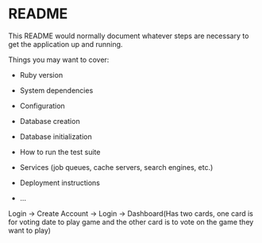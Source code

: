 # README

This README would normally document whatever steps are necessary to get the
application up and running.

Things you may want to cover:

* Ruby version

* System dependencies

* Configuration

* Database creation

* Database initialization

* How to run the test suite

* Services (job queues, cache servers, search engines, etc.)

* Deployment instructions

* ...



Login -> Create Account -> Login -> Dashboard(Has two cards, one card is for voting date to play game and the other card is to vote on the game they want to play)